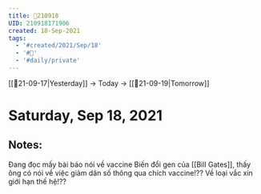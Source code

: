 ```yaml
---
title: 📝210918
UID: 210918171906
created: 18-Sep-2021
tags:
  - '#created/2021/Sep/18'
  - '#📅'
  - '#daily/private'
---
```

[[📝21-09-17|Yesterday]] -> Today -> [[📝21-09-19|Tomorrow]]
# Saturday, Sep 18, 2021

## Notes:
Đang đọc mấy bài báo nói về vaccine Biến đổi gen của [[Bill Gates]], thấy ông có nói về việc giảm dân số thông qua chích vaccine!??
Về loại vắc xin giới hạn thế hệ!??
